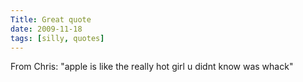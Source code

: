 ```yaml
---
Title: Great quote
date: 2009-11-18
tags: [silly, quotes]
---
```


From Chris: "apple is like the really hot girl u didnt know was whack"
